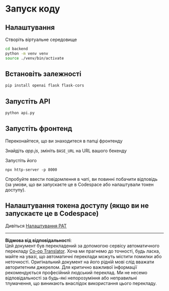 <!--
CO_OP_TRANSLATOR_METADATA:
{
  "original_hash": "a7b7f54b13f9e6683a844d173ffdd766",
  "translation_date": "2025-08-28T18:56:02+00:00",
  "source_file": "9-chat-project/solution/README.md",
  "language_code": "uk"
}
-->
# Запуск коду

## Налаштування

Створіть віртуальне середовище

```sh
cd backend
python -m venv venv
source ./venv/bin/activate
```

## Встановіть залежності

```sh
pip install openai flask flask-cors 
```

## Запустіть API

```sh
python api.py
```

## Запустіть фронтенд

Переконайтеся, що ви знаходитеся в папці фронтенду

Знайдіть *app.js*, змініть `BASE_URL` на URL вашого бекенду

Запустіть його

```
npx http-server -p 8000
```

Спробуйте ввести повідомлення в чаті, ви повинні побачити відповідь (за умови, що ви запускаєте це в Codespace або налаштували токен доступу).

## Налаштування токена доступу (якщо ви не запускаєте це в Codespace)

Дивіться [Налаштування PAT](https://docs.github.com/en/authentication/keeping-your-account-and-data-secure/managing-your-personal-access-tokens)

---

**Відмова від відповідальності**:  
Цей документ був перекладений за допомогою сервісу автоматичного перекладу [Co-op Translator](https://github.com/Azure/co-op-translator). Хоча ми прагнемо до точності, будь ласка, майте на увазі, що автоматичні переклади можуть містити помилки або неточності. Оригінальний документ на його рідній мові слід вважати авторитетним джерелом. Для критично важливої інформації рекомендується професійний людський переклад. Ми не несемо відповідальності за будь-які непорозуміння або неправильні тлумачення, що виникають внаслідок використання цього перекладу.